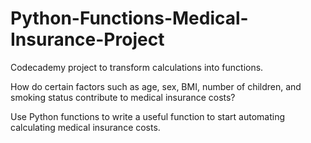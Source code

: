 # Python-Functions-Medical-Insurance-Project
Codecademy project to transform calculations into functions.

How do certain factors such as age, sex, BMI, number of children, and smoking status contribute to medical insurance costs?

Use Python functions to write a useful function to start automating calculating medical insurance costs. 
